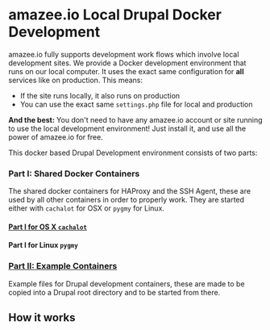 # amazee.io Local Drupal Docker Development

amazee.io fully supports development work flows which involve local development sites. We provide a Docker development environment that runs on our local computer.
It uses the exact same configuration for **all** services like on production. This means:
 - If the site runs locally, it also runs on production
 - You can use the exact same `settings.php` file for local and production

**And the best:** You don't need to have any amazee.io account or site running to use the local development environment! Just install it, and use all the power of amazee.io for free.

This docker based Drupal Development environment consists of two parts:

### Part I: Shared Docker Containers

The shared docker containers for HAProxy and the SSH Agent, these are used by all other containers in order to properly work. They are started either with `cachalot` for OSX or `pygmy` for Linux.

#### [Part I for OS X `cachalot`](local_docker_development/os_x_cachalot.md)

#### Part I for Linux `pygmy`


### [Part II: Example Containers](./drupal_site_containers.md)

Example files for Drupal development containers, these are made to be copied into a Drupal root directory and to be started from there.


## How it works
